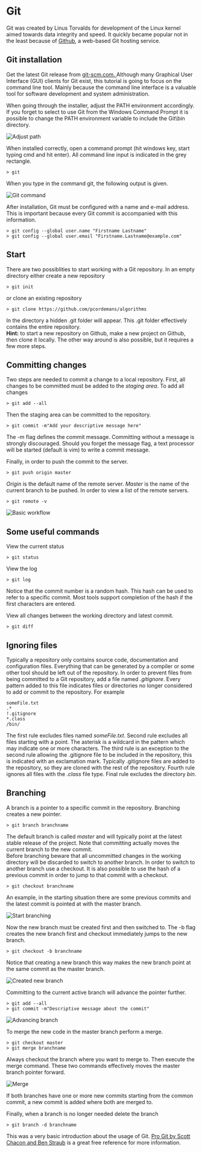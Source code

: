 # Git

Git was created by Linus Torvalds for development of the Linux kernel aimed towards data integrity and speed. It quickly became popular not in the least because of [Github](https://github.com), a web-based Git hosting service.

## Git installation

Get the latest Git release from [git-scm.com. ](https://git-scm.com/)Although many Graphical User Interface \(GUI\) clients for Git exist, this tutorial is going to focus on the command line tool. Mainly because the command line interface is a valuable tool for software development and system administration.

When going through the installer, adjust the PATH environment accordingly. If you forget to select to use Git from the Windows Command Prompt it is possible to change the PATH environment variable to include the Git\bin directory.

![Adjust path](./assets/adjustPATH.png)

When installed correctly, open a command prompt \(hit windows key, start typing cmd and hit enter\).  All command line input is indicated in the grey rectangle.

```
> git
```

When you type in the command git, the following output is given.

![Git command](./assets/gitcmd.png)

After installation, Git must be configured with a name and e-mail address. This is important because every Git commit is accompanied with this information.

```
> git config --global user.name "Firstname Lastname"
> git config --global user.email "Firstname.Lastname@example.com"
```

## Start

There are two possiblities to start working with a Git repository. In an empty directory either create a new repository

```
> git init
```

or clone an existing repository

```
> git clone https://github.com/pcordemans/algorithms
```

In the directory a hidden .git folder will appear. This .git folder effectively contains the entire repository.  
**Hint:** to start a new repository on Github, make a new project on Github, then clone it locally. The other way around is also possible, but it requires a few more steps.

## Committing changes

Two steps are needed to commit a change to a local repository. First, all changes to be committed must be added to the _staging area_. To add all changes

```
> git add --all
```

Then the staging area can be committed to the repository.

```
> git commit -m"Add your descriptive message here"
```

The -m flag defines the commit message. Committing without a message is strongly discouraged. Should you forget the message flag, a text processor will be started \(default is vim\) to write a commit message.

Finally, in order to push the commit to the server.

```
> git push origin master
```

_Origin_ is the default name of the remote server. _Master_ is the name of the current branch to be pushed. In order to view a list of the remote servers.

```
> git remote -v
```

![Basic workflow](./assets/basicWorkflow.png)

## Some useful commands

View the current status

```
> git status
```

View the log

```
> git log
```

Notice that the commit number is a random hash. This hash can be used to refer to a specific commit. Most tools support completion of the hash if the first characters are entered.

View all changes between the working directory and latest commit.

```
> git diff
```
## Ignoring files

Typically a repository only contains source code, documentation and configuration files. Everything that can be generated by a compiler or some other tool should be left out of the repository. In order to prevent files from being committed to a Git repository, add a file named _.gitignore_. Every pattern added to this file indicates files or directories no longer considered to add or commit to the repository. For example

 ```
 someFile.txt
 .*
 !.gitignore
 *.class
 /bin/ 
 ```
The first rule excludes files named _someFile.txt_. Second rule excludes all files starting with a point. The asterisk is a wildcard in the pattern which may indicate one or more characters. The third rule is an exception to the second rule allowing the .gitignore file to be included in the repository, this is indicated with an exclamation mark. Typically .gitignore files are added to the repository, so they are cloned with the rest of the repository. Fourth rule ignores all files with the _.class_ file type. Final rule excludes the directory _bin_.

## Branching

A branch is a pointer to a specific commit in the repository. Branching creates a new pointer.

```
> git branch branchname
```

The default branch is called _master_ and will typically point at the latest stable release of the project. Note that committing actually moves the current branch to the new commit.  
Before branching beware that all uncommitted changes in the working directory will be discarded to switch to another branch. In order to switch to another branch use a checkout. It is also possible to use the hash of a previous commit in order to jump to that commit with a checkout.

```
> git checkout branchname
```

An example, in the starting situation there are some previous commits and the latest commit is pointed at with the master branch.

![Start branching](./assets/startBranching.png)

Now the new branch must be created first and then switched to. The -b flag creates the new branch first and checkout immediately jumps to the new branch.

```
> git checkout -b branchname
```

Notice that creating a new branch this way makes the new branch point at the same commit as the master branch.

![Created new branch](./assets/createdNewBranch.png)

Committing to the current active branch will advance the pointer further.

```
> git add --all
> git commit -m"Descriptive message about the commit"
```

![Advancing branch](./assets/advancingBranch.png)

To merge the new code in the master branch perform a merge.

```
> git checkout master
> git merge branchname
```

Always checkout the branch where you want to merge to. Then execute the merge command. These two commands effectively moves the master branch pointer forward.

![Merge](./assets/merge.png)

If both branches have one or more new commits starting from the common commit, a new commit is added where both are merged to.

Finally, when a branch is no longer needed delete the branch

```
> git branch -d branchname
```

This was a very basic introduction about the usage of Git. [Pro Git by Scott Chacon and Ben Straub](https://git-scm.com/book/en/v2) is a great free reference for more information.